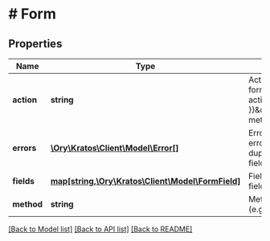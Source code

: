 # # Form

## Properties

Name | Type | Description | Notes
------------ | ------------- | ------------- | -------------
**action** | **string** | Action should be used as the form action URL (&lt;form action&#x3D;\&quot;{{ .Action }}\&quot; method&#x3D;\&quot;post\&quot;&gt;). | [optional] 
**errors** | [**\Ory\Kratos\Client\Model\Error[]**](Error.md) | Errors contains all form errors. These will be duplicates of the individual field errors. | [optional] 
**fields** | [**map[string,\Ory\Kratos\Client\Model\FormField]**](FormField.md) | Fields contains multiple fields asdfasdf | [optional] 
**method** | **string** | Method is the form method (e.g. POST) | [optional] 

[[Back to Model list]](../../README.md#documentation-for-models) [[Back to API list]](../../README.md#documentation-for-api-endpoints) [[Back to README]](../../README.md)


